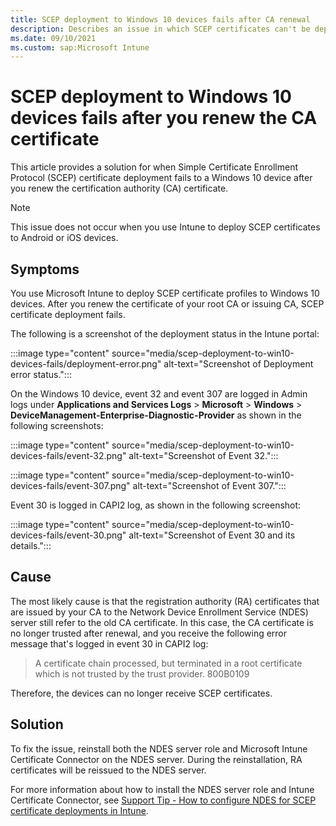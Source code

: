 ```yaml
---
title: SCEP deployment to Windows 10 devices fails after CA renewal
description: Describes an issue in which SCEP certificates can't be deployed to Windows 10 devices after you renew the CA certificate.
ms.date: 09/10/2021
ms.custom: sap:Microsoft Intune
---
```

# SCEP deployment to Windows 10 devices fails after you renew the CA certificate

This article provides a solution for when Simple Certificate Enrollment Protocol (SCEP) certificate deployment fails to a Windows 10 device after you renew the certification authority (CA) certificate.

> [!NOTE]
> This issue does not occur when you use Intune to deploy SCEP certificates to Android or iOS devices.

## Symptoms

You use Microsoft Intune to deploy SCEP certificate profiles to Windows 10 devices. After you renew the certificate of your root CA or issuing CA, SCEP certificate deployment fails.

The following is a screenshot of the deployment status in the Intune portal:

:::image type="content" source="media/scep-deployment-to-win10-devices-fails/deployment-error.png" alt-text="Screenshot of Deployment error status.":::

On the Windows 10 device, event 32 and event 307 are logged in Admin logs under **Applications and Services Logs** > **Microsoft** > **Windows** > **DeviceManagement-Enterprise-Diagnostic-Provider** as shown in the following screenshots:

:::image type="content" source="media/scep-deployment-to-win10-devices-fails/event-32.png" alt-text="Screenshot of Event 32.":::

:::image type="content" source="media/scep-deployment-to-win10-devices-fails/event-307.png" alt-text="Screenshot of Event 307.":::

Event 30 is logged in CAPI2 log, as shown in the following screenshot:

:::image type="content" source="media/scep-deployment-to-win10-devices-fails/event-30.png" alt-text="Screenshot of Event 30 and its details.":::

## Cause

The most likely cause is that the registration authority (RA) certificates that are issued by your CA to the Network Device Enrollment Service (NDES) server still refer to the old CA certificate. In this case, the CA certificate is no longer trusted after renewal, and you receive the following error message that's logged in event 30 in CAPI2 log:

> A certificate chain processed, but terminated in a root certificate which is not trusted by the trust provider. 800B0109

Therefore, the devices can no longer receive SCEP certificates.

## Solution

To fix the issue, reinstall both the NDES server role and Microsoft Intune Certificate Connector on the NDES server. During the reinstallation, RA certificates will be reissued to the NDES server.

For more information about how to install the NDES server role and Intune Certificate Connector, see [Support Tip - How to configure NDES for SCEP certificate deployments in Intune](https://techcommunity.microsoft.com/t5/intune-customer-success/support-tip-how-to-configure-ndes-for-scep-certificate/ba-p/455125).
